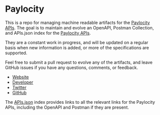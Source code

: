 # PaylocityThis is a repo for managing machine readable artifacts for the [Paylocity APIs](http://paylocity.com). The goal is to maintain and evolve an OpenAPI, Postman Collection, and APIs.json index for the [Paylocity APIs](http://paylocity.com).They are a constant work in progress, and will be updated on a regular basis when new information is added, or more of the specifications are supported.Feel free to submit a pull request to evolve any of the artifacts, and leave GitHub issues if you have any questions, comments, or feedback.- [Website](http://paylocity.com)- [Developer](http://paylocity.com)- [Twitter](https://twitter.com/Paylocity)- [GitHub](https://github.com/Paylocity)The [APIs.json](https://github.com/api-evangelist/paylocity/blob/master/apis.json) index provides links to all the relevant links for the Paylocity APIs, including the OpenAPI and Postman if they are present.
